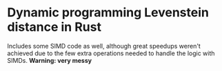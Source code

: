 # Dynamic programming Levenstein distance in Rust

Includes some SIMD code as well, although great speedups weren't achieved due to the few extra operations needed to handle the logic with SIMDs.
**Warning: very messy**